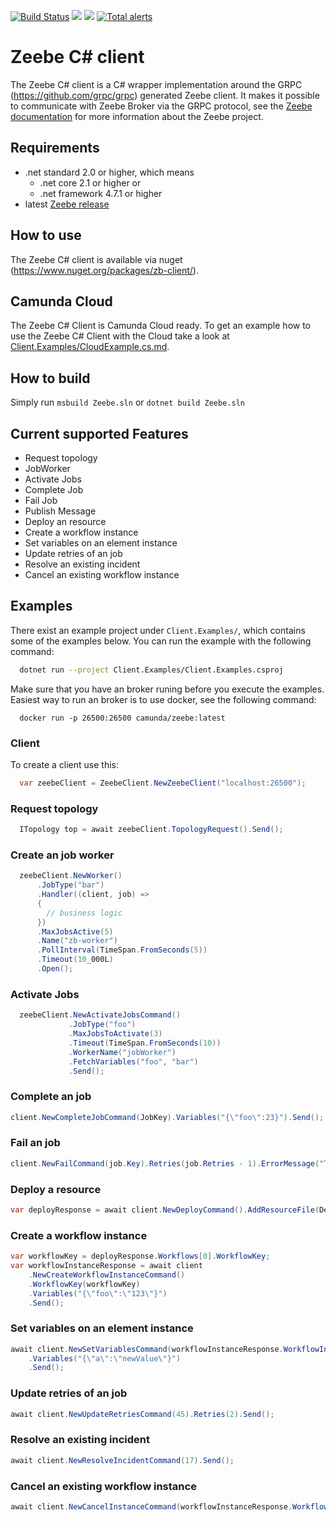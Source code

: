 [![Build Status](https://travis-ci.org/zeebe-io/zeebe-client-csharp.svg?branch=master)](https://travis-ci.org/zeebe-io/zeebe-client-csharp)
[![](https://img.shields.io/nuget/v/zb-client.svg)](https://www.nuget.org/packages/zb-client/) 
[![](https://img.shields.io/github/license/zeebe-io/zeebe-client-csharp.svg)](https://www.apache.org/licenses/LICENSE-2.0) 
[![Total alerts](https://img.shields.io/lgtm/alerts/g/zeebe-io/zb-csharp-client.svg?logo=lgtm&logoWidth=18)](https://lgtm.com/projects/g/zeebe-io/zb-csharp-client/alerts/) 



# Zeebe C# client

The Zeebe C# client is a C# wrapper implementation around the GRPC (https://github.com/grpc/grpc) generated Zeebe client.
It makes it possible to communicate with Zeebe Broker via the GRPC protocol, see the [Zeebe documentation](https://docs.zeebe.io/)
for more information about the Zeebe project.

## Requirements

 * .net standard 2.0 or higher, which means
   * .net core 2.1 or higher or
   * .net framework 4.7.1 or higher
 * latest [Zeebe release](https://github.com/zeebe-io/zeebe/releases/)

## How to use

The Zeebe C# client is available via nuget (https://www.nuget.org/packages/zb-client/).

## Camunda Cloud

The Zeebe C# Client is Camunda Cloud ready.
To get an example how to use the Zeebe C# Client with the Cloud take a look at [Client.Examples/CloudExample.cs.md](Client.Examples/CloudExample.cs.md).

## How to build

Simply run `msbuild Zeebe.sln` or `dotnet build Zeebe.sln`

## Current supported Features

* Request topology
* JobWorker
* Activate Jobs
* Complete Job
* Fail Job
* Publish Message
* Deploy an resource
* Create a workflow instance
* Set variables on an element instance
* Update retries of an job
* Resolve an existing incident
* Cancel an existing workflow instance

## Examples

There exist an example project under `Client.Examples/`, which contains some of the examples below.
You can run the example with the following command:

```bash
  dotnet run --project Client.Examples/Client.Examples.csproj 
```

Make sure that you have an broker runing before you execute the examples.
Easiest way to run an broker is to use docker, see the following command:

```
  docker run -p 26500:26500 camunda/zeebe:latest
```

### Client

To create a client use this:

```csharp
  var zeebeClient = ZeebeClient.NewZeebeClient("localhost:26500");
```

### Request topology

```csharp
  ITopology top = await zeebeClient.TopologyRequest().Send(); 
```

### Create an job worker

```csharp
  zeebeClient.NewWorker()
      .JobType("bar")
      .Handler((client, job) =>
      {
        // business logic
      })
      .MaxJobsActive(5)
      .Name("zb-worker")
      .PollInterval(TimeSpan.FromSeconds(5))
      .Timeout(10_000L)
      .Open();
```

### Activate Jobs

```csharp
  zeebeClient.NewActivateJobsCommand()
             .JobType("foo")
             .MaxJobsToActivate(3)
             .Timeout(TimeSpan.FromSeconds(10))
             .WorkerName("jobWorker")
             .FetchVariables("foo", "bar")
             .Send();
```

### Complete an job

```csharp
client.NewCompleteJobCommand(JobKey).Variables("{\"foo\":23}").Send();
```

### Fail an job

```csharp
client.NewFailCommand(job.Key).Retries(job.Retries - 1).ErrorMessage("This job failed.").Send();
```

### Deploy a resource

```csharp
var deployResponse = await client.NewDeployCommand().AddResourceFile(DemoProcessPath).Send();
```

### Create a workflow instance
```csharp
var workflowKey = deployResponse.Workflows[0].WorkflowKey;
var workflowInstanceResponse = await client
    .NewCreateWorkflowInstanceCommand()
    .WorkflowKey(workflowKey)
    .Variables("{\"foo\":\"123\"}")
    .Send();
```

### Set variables on an element instance

```csharp
await client.NewSetVariablesCommand(workflowInstanceResponse.WorkflowInstanceKey)
    .Variables("{\"a\":\"newValue\"}")
    .Send();
```

### Update retries of an job

```csharp
await client.NewUpdateRetriesCommand(45).Retries(2).Send();
```

### Resolve an existing incident

```csharp
await client.NewResolveIncidentCommand(17).Send();
```

### Cancel an existing workflow instance
```csharp
await client.NewCancelInstanceCommand(workflowInstanceResponse.WorkflowInstanceKey).Send();
```

